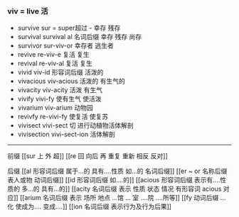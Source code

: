 ### viv = live 活

- survive   sur = super超过 - 幸存 残存
- survival survival  al 名词后缀  幸存 残存 尚存
- survivor sur-viv-or 幸存者 逃生者
- revive re-viv-e 复活 复生
- revival re-viv-al 复活 复生
- vivid viv-id 形容词后缀 活泼的
- vivacious viv-acious 活泼的 有生气的
- vivacity viv-acity 活泼 有生气
- vivify vivi-fy 使有生气 使活泼
- vivarium viv-arium 动物园
- revivfy re-vivi-fy 使复活 使复苏
- vivisect vivi-sect 切 进行动植物活体解剖
- vivisection vivi-sect-ion 活体解剖

---
前缀
[[sur 上 外 超]]
[[re  回 向后  再 重复 重新 相反 反对]]

后缀
[[al 形容词后缀   属于...的  具有....性质  如...的   名词后缀]]
[[er  ~ or 名称后缀表人或物 动词后缀]]
[[id 形容词后缀 如....的]]
[[acious 形容词后缀 表示有....性质的  多...的 具有...的]]
[[acity  名词后缀 表示 性质 状态 情况 有形容词 acious 对应]]
[[arium  名词后缀 表示 场所 地点 ...馆   ... 室  ....院 ....所等]]
[[fy 动词后缀  ...化  使成为.... 变成....]]
[[ion  名词后缀 表示行为及行为后果]]